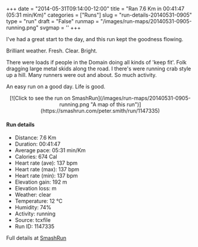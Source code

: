 +++
date = "2014-05-31T09:14:00-12:00"
title = "Ran 7.6 Km in 00:41:47 (05:31 min/Km)"
categories = ["Runs"]
slug = "run-details-20140531-0905"
type = "run"
draft = "False"
runmap = "/images/run-maps/20140531-0905-running.png"
svgmap = '<polyline points="0 52, 6 45, 15 47, 25 33, 46 46, 54 47, 58 47, 66 54, 71 48, 81 42, 94 40, 96 41, 100 48, 97 56, 94 58, 89 54, 92 60, 81 66, 72 58, 69 54, 73 46, 85 41, 93 40, 96 41, 99 51, 94 58, 89 54, 92 59, 86 64, 83 66, 79 65, 70 56, 72 48, 87 40, 87 37, 84 36, 74 40, 69 49, 64 53, 62 49, 43 44, 25 34, 19 40, 12 53, 10 60, 8 62, 3 62, 3 59, 9 47, 5 45, 4 48">'
+++

I've had a great start to the day, and this run kept the goodness flowing. 

Brilliant weather. Fresh. Clear. Bright. 

There were loads if people in the Domain doing all kinds of 'keep fit'. Folk dragging large metal skids along the road. I there's were running crab style up a hill. Many runners were out and about. So much activity. 

An easy run on a good day. Life is good. 



<!--more-->

<center>
[![Click to see the run on SmashRun](/images/run-maps/20140531-0905-running.png "A map of this run")](https://smashrun.com/peter.smith/run/1147335)
</center>

#### Run details

* Distance: 7.6 Km
* Duration: 00:41:47
* Average pace: 05:31 min/Km
* Calories: 674 Cal
* Heart rate (ave): 137 bpm
* Heart rate (max): 137 bpm
* Heart rate (min): 137 bpm
* Elevation gain: 192 m
* Elevation loss:  m
* Weather: clear
* Temperature: 12 &deg;C
* Humidity: 74%
* Activity: running
* Source: tcxfile
* Run ID: 1147335

Full details at [SmashRun](https://smashrun.com/peter.smith/run/1147335)